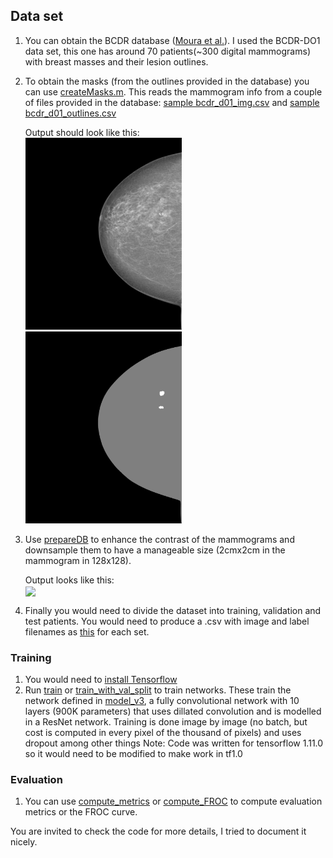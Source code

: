 ## Data set

1. You can obtain the BCDR database ([Moura et al.](http://dx.doi.org/10.1007/s11548-013-0838-2)). I used the BCDR-DO1 data set, this one has around 70 patients(~300 digital mammograms) with breast masses and their lesion outlines.

2. To obtain the masks (from the outlines provided in the database) you can use [createMasks.m](database_info/createMask/createMask.m). This reads the mammogram info from a couple of files provided in the database: [sample bcdr_d01_img.csv](database_info/createMask/bcdr_d01_img.csv) and [sample bcdr_d01_outlines.csv](database_info/createMask/bcdr_d01_outlines.csv)

   Output should look like this:  
   <img src="database_info/createMask/img_20_30_1_RCC.png" width="250"/> <img src="database_info/createMask/img_20_30_1_RCC_mask.png" width="250"/>

3. Use [prepareDB](code/prepareDB.py) to enhance the contrast of the mammograms and downsample them to have a manageable size (2cmx2cm in the mammogram in 128x128).

   Output looks like this:  
   <img src="docs/report/plots/mammogram_resized.png" width="250" align='center'>

4. Finally you would need to divide the dataset into training, validation and test patients. You would need to produce a .csv with image and label filenames as [this](code/example.csv) for each set.

### Training

1. You would need to [install Tensorflow](https://www.tensorflow.org/install/)
2. Run [train](code/train.py) or [train_with_val_split](code/train_with_val_split.py) to train networks. These train the network defined in [model_v3](code/model_v3.py), a fully convolutional network with 10 layers (900K parameters) that uses dillated convolution and is modelled in a ResNet network. Training is done image by image (no batch, but cost is computed in every pixel of the thousand of pixels) and uses dropout among other things
   Note: Code was written for tensorflow 1.11.0 so it would need to be modified to make work in tf1.0

### Evaluation

1. You can use [compute_metrics](code/compute_metrics.py) or [compute_FROC](code/compute_FROC.py) to compute evaluation metrics or the FROC curve.

You are invited to check the code for more details, I tried to document it nicely.
